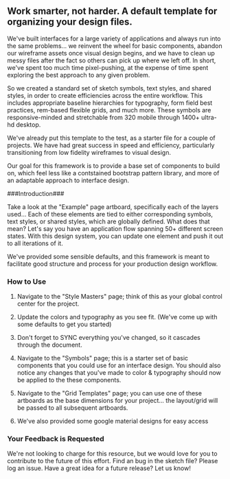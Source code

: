 ## Work smarter, not harder. A default template for organizing your design files. ##

We've built interfaces for a large variety of applications and always run into the same problems... we reinvent the wheel for basic components, abandon our wireframe assets once visual design begins, and we have to clean up messy files after the fact so others can pick up where we left off. In short, we've spent too much time pixel-pushing, at the expense of time spent exploring the best approach to any given problem. 

So we created a standard set of sketch symbols, text styles, and shared styles, in order to create efficiencies across the entire workflow. This includes appropriate baseline hierarchies for typography, form field best practices, rem-based flexible grids, and much more. These symbols are responsive-minded and stretchable from 320 mobile through 1400+ ultra-hd desktop. 

We've already put this template to the test, as a starter file for a couple of projects. We have had great success in speed and efficiency, particularly transitioning from low fidelity wireframes to visual design. 

Our goal for this framework is to provide a base set of components to build on, which feel less like a contstained bootstrap pattern library, and more of an adaptable approach to interface design. 


###Introduction###

Take a look at the "Example" page artboard, specifically each of the layers used... Each of these elements are tied to either corresponding symbols, text styles, or shared styles, which are globally defined. What does that mean? Let's say you have an application flow spanning 50+ different screen states. With this design system, you can update one element and push it out to all iterations of it.

We've provided some sensible defaults, and this framework is meant to facilitate good structure and process for your production design workflow.



### How to Use ###

1. Navigate to the "Style Masters" page; think of this as your global control center for the project.

2. Update the colors and typography as you see fit. (We've come up with some defaults to get you started)

3. Don't forget to SYNC everything you've changed, so it cascades through the document.

4. Navigate to the "Symbols" page; this is a starter set of basic components that you could use for an interface design. You should also notice any changes that you've made to color & typography should now be applied to the these components. 

5. Navigate to the "Grid Templates" page; you can use one of these artboards as the base dimensions for your project... the layout/grid will be passed to all subsequent artboards.

6. We've also provided some google material designs for easy access 



### Your Feedback is Requested ###

We're not looking to charge for this resource, but we would love for you to contribute to the future of this effort. Find an bug in the sketch file? Please log an issue. Have a great idea for a future release? Let us know!   
